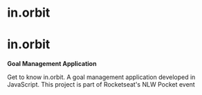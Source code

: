 # in.orbit
<h1>in.orbit</h1>
  
**Goal Management Application**

<p>Get to know in.orbit. A goal management application developed in JavaScript.
This project is part of Rocketseat's NLW Pocket event</p>
